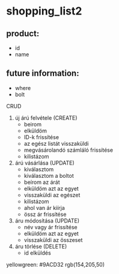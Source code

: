 # shopping_list2

## product:
- id
- name

## future information:
- where
- bolt

CRUD

1. új árú felvétele (CREATE)
    - beirom
    - elküldöm
    - ID-k frissítése
    - az egész listát visszaküldi
    - megvásárolandó számláló frissítése
    - kilistázom
1. árú vásárlása (UPDATE)
    - kiválasztom
    - kiválasztom a boltot
    - beírom az árát
    - elküldöm azt az egyet
    - visszaküldi az egészet
    - kilistázom
    - ahol van ár kiírja
    - össz ár frissítése
1. áru módosítása (UPDATE)
    - név vagy ár frissítése
    - elküldöm azt az egyet
    - visszaküldi az összeset
1. áru törlése (DELETE)
    - id elküldés


yellowgreen:
 #9ACD32
 rgb(154,205,50)